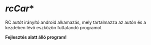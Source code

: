 *rcCar**
=====

RC autót irányító android alkamazás, mely tartalmazza az autón és a kezdeben lévő eszközön futtatandó programot

**Fejlesztés alatt álló program!**
